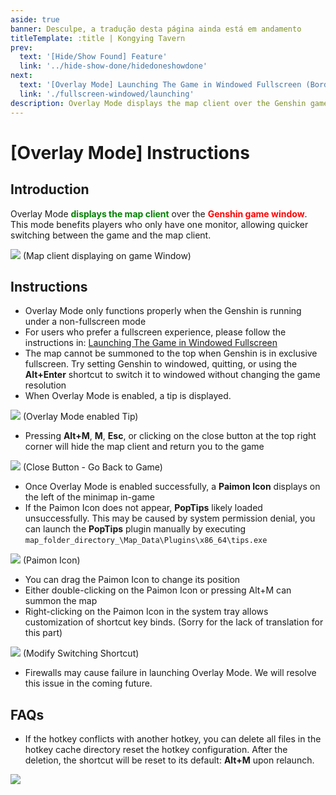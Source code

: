```yaml
---
aside: true
banner: Desculpe, a tradução desta página ainda está em andamento
titleTemplate: :title | Kongying Tavern
prev:
  text: '[Hide/Show Found] Feature'
  link: '../hide-show-done/hidedoneshowdone'
next:
  text: '[Overlay Mode] Launching The Game in Windowed Fullscreen (Borderless)'
  link: './fullscreen-windowed/launching'
description: Overlay Mode displays the map client over the Genshin game window. This mode benefits players who only have one monitor, allowing quicker switching between the game and the map client.
---
```


[文：【覆盖模式】使用说明]: # 'https://support.qq.com/products/321980/faqs/97047'

# [Overlay Mode] Instructions

## Introduction

Overlay Mode <span style="color: green"><b>displays the map client</b></span> over the <span style="color: red"><b>Genshin game window</b></span>. This mode benefits players who only have one monitor, allowing quicker switching between the game and the map client.

![](/imgs/en/manual/overlay-mode/1.png)
(Map client displaying on game Window)

## Instructions

- Overlay Mode only functions properly when the Genshin is running under a non-fullscreen mode
- For users who prefer a fullscreen experience, please follow the instructions in: [Launching The Game in Windowed Fullscreen](./fullscreen-windowed/launching.md)
- The map cannot be summoned to the top when Genshin is in exclusive fullscreen. Try setting Genshin to windowed, quitting, or using the **Alt+Enter** shortcut to switch it to windowed without changing the game resolution
- When Overlay Mode is enabled, a tip is displayed.

![](/imgs/en/manual/overlay-mode/2.png)
(Overlay Mode enabled Tip)

- Pressing **Alt+M**, **M**, **Esc**, or clicking on the close button at the top right corner will hide the map client and return you to the game

![](/imgs/en/manual/overlay-mode/3.png)
(Close Button - Go Back to Game)

- Once Overlay Mode is enabled successfully, a **Paimon Icon** displays on the left of the minimap in-game
- If the Paimon Icon does not appear, **PopTips** likely loaded unsuccessfully. This may be caused by system permission denial, you can launch the **PopTips** plugin manually by executing `map_folder_directory_\Map_Data\Plugins\x86_64\tips.exe`

![](/imgs/en/manual/overlay-mode/4.png)
(Paimon Icon)

- You can drag the Paimon Icon to change its position
- Either double-clicking on the Paimon Icon or pressing Alt+M can summon the map
- Right-clicking on the Paimon Icon in the system tray allows customization of shortcut key binds. (Sorry for the lack of translation for this part)

![](/imgs/en/manual/overlay-mode/5.png)
(Modify Switching Shortcut)

- Firewalls may cause failure in launching Overlay Mode. We will resolve this issue in the coming future.

## FAQs

- If the hotkey conflicts with another hotkey, you can delete all files in the hotkey cache directory reset the hotkey configuration. After the deletion, the shortcut will be reset to its default: **Alt+M** upon relaunch.

![](/imgs/en/manual/overlay-mode/6.png)
